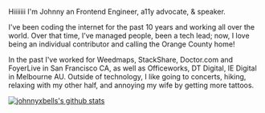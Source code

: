 Hiiiiiii I'm Johnny an Frontend Engineer, a11y advocate, & speaker.

I've been coding the internet for the past 10 years and working all over the world. Over that time, I’ve managed people, been a tech lead; now, I love being an individual contributor and calling the Orange County home!

In the past I've worked for Weedmaps, StackShare, Doctor.com and FoyerLive in San Francisco CA, as well as Officeworks, DT Digital, IE Digital in Melbourne AU.
Outside of technology, I like going to concerts, hiking, relaxing with my other half, and annoying my wife by getting more tattoos.

[![johnnyxbells's github stats](https://github-readme-stats.vercel.app/api?username=johnnyxbelll&show_icons=true&title_color=fff&icon_color=79ff97&text_color=9f9f9f&bg_color=151515)](https://github.com/johnnyxbell/github-readme-stats)

